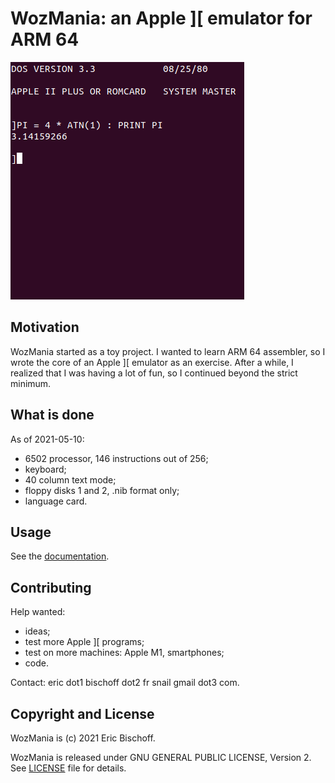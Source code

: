# WozMania: an Apple ][ emulator for ARM 64

![DOS and Basic in wozmania](/docs/wozmania-basic.png)

## Motivation

WozMania started as a toy project. I wanted to learn ARM 64 assembler,
so I wrote the core of an Apple ][ emulator as an exercise. After a while,
I realized that I was having a lot of fun, so I continued beyond
the strict minimum.


## What is done

As of 2021-05-10:

* 6502 processor, 146 instructions out of 256;
* keyboard;
* 40 column text mode;
* floppy disks 1 and 2, .nib format only;
* language card.


## Usage

See the [documentation](/docs/usage.md).


## Contributing

Help wanted:

* ideas;
* test more Apple ][ programs;
* test on more machines: Apple M1, smartphones;
* code.

Contact: eric dot1 bischoff dot2 fr snail gmail dot3 com.


## Copyright and License

WozMania is (c) 2021 Eric Bischoff.

WozMania is released under GNU GENERAL PUBLIC LICENSE, Version 2.
See [LICENSE](LICENSE) file for details.
